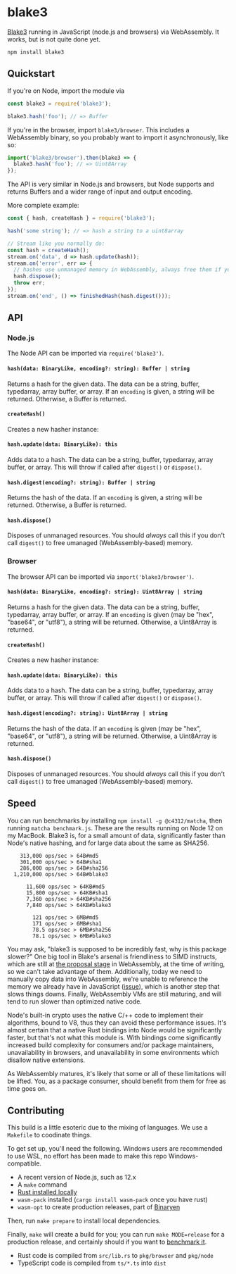 # blake3

[Blake3](https://github.com/BLAKE3-team/BLAKE3) running in JavaScript (node.js and browsers) via WebAssembly. It works, but is not quite done yet.

```
npm install blake3
```

## Quickstart

If you're on Node, import the module via

```js
const blake3 = require('blake3');

blake3.hash('foo'); // => Buffer
```

If you're in the browser, import `blake3/browser`. This includes a WebAssembly binary, so you probably want to import it asynchronously, like so:

```js
import('blake3/browser').then(blake3 => {
  blake3.hash('foo'); // => Uint8Array
});
```

The API is very similar in Node.js and browsers, but Node supports and returns Buffers and a wider range of input and output encoding.

More complete example:

```js
const { hash, createHash } = require('blake3');

hash('some string'); // => hash a string to a uint8array

// Stream like you normally do:
const hash = createHash();
stream.on('data', d => hash.update(hash));
stream.on('error', err => {
  // hashes use unmanaged memory in WebAssembly, always free them if you don't digest()!
  hash.dispose();
  throw err;
});
stream.on('end', () => finishedHash(hash.digest()));
```

## API

### Node.js

The Node API can be imported via `require('blake3')`.

#### `hash(data: BinaryLike, encoding?: string): Buffer | string`

Returns a hash for the given data. The data can be a string, buffer, typedarray, array buffer, or array. If an `encoding` is given, a string will be returned. Otherwise, a Buffer is returned.

#### `createHash()`

Creates a new hasher instance:

#### `hash.update(data: BinaryLike): this`

Adds data to a hash. The data can be a string, buffer, typedarray, array buffer, or array. This will throw if called after `digest()` or `dispose()`.

#### `hash.digest(encoding?: string): Buffer | string`

Returns the hash of the data. If an `encoding` is given, a string will be returned. Otherwise, a Buffer is returned.

#### `hash.dispose()`

Disposes of unmanaged resources. You should _always_ call this if you don't call `digest()` to free umanaged (WebAssembly-based) memory.

### Browser

The browser API can be imported via `import('blake3/browser')`.

#### `hash(data: BinaryLike, encoding?: string): Uint8Array | string`

Returns a hash for the given data. The data can be a string, buffer, typedarray, array buffer, or array. If an `encoding` is given (may be "hex", "base64", or "utf8"), a string will be returned. Otherwise, a Uint8Array is returned.

#### `createHash()`

Creates a new hasher instance:

#### `hash.update(data: BinaryLike): this`

Adds data to a hash. The data can be a string, buffer, typedarray, array buffer, or array. This will throw if called after `digest()` or `dispose()`.

#### `hash.digest(encoding?: string): Uint8Array | string`

Returns the hash of the data. If an `encoding` is given (may be "hex", "base64", or "utf8"), a string will be returned. Otherwise, a Uint8Array is returned.

#### `hash.dispose()`

Disposes of unmanaged resources. You should _always_ call this if you don't call `digest()` to free umanaged (WebAssembly-based) memory.

## Speed

You can run benchmarks by installing `npm install -g @c4312/matcha`, then running `matcha benchmark.js`. These are the results running on Node 12 on my MacBook. Blake3 is, for a small amount of data, significantly faster than Node's native hashing, and for large data about the same as SHA256.

```
    313,000 ops/sec > 64B#md5
    301,000 ops/sec > 64B#sha1
    286,000 ops/sec > 64B#sha256
  1,210,000 ops/sec > 64B#blake3

      11,600 ops/sec > 64KB#md5
      15,800 ops/sec > 64KB#sha1
      7,360 ops/sec > 64KB#sha256
      7,840 ops/sec > 64KB#blake3

        121 ops/sec > 6MB#md5
        171 ops/sec > 6MB#sha1
        78.5 ops/sec > 6MB#sha256
        78.1 ops/sec > 6MB#blake3
```

You may ask, "blake3 is supposed to be incredibly fast, why is this package slower?" One big tool in Blake's arsenal is friendliness to SIMD instructs, which are still at [the proposal stage](https://github.com/WebAssembly/simd) in WebAssembly, at the time of writing, so we can't take advantage of them. Additionally, today we need to manually copy data into WebAssembly, we're unable to reference the memory we already have in JavaScript ([issue](https://github.com/WebAssembly/design/issues/1162)), which is another step that slows things downs. Finally, WebAssembly VMs are still maturing, and will tend to run slower than optimized native code.

Node's built-in crypto uses the native C/++ code to implement their algorithms, bound to V8, thus they can avoid these performance issues. It's almost certain that a native Rust bindings into Node would be significantly faster, but that's not what this module is. With bindings come significantly increased build complexity for consumers and/or package maintainers, unavailability in browsers, and unavailability in some environments which disallow native extensions.

As WebAssembly matures, it's likely that some or all of these limitations will be lifted. You, as a package consumer, should benefit from them for free as time goes on.

## Contributing

This build is a little esoteric due to the mixing of languages. We use a `Makefile` to coodinate things.

To get set up, you'll need the following. Windows users are recommended to use WSL, no effort has been made to make this repo Windows-compatible.

- A recent version of Node.js, such as 12.x
- A `make` command
- [Rust installed locally](https://rustup.rs/)
- `wasm-pack` installed (`cargo install wasm-pack` once you have rust)
- `wasm-opt` to create production releases, part of [Binaryen](https://github.com/WebAssembly/binaryen)

Then, run `make prepare` to install local dependencies.

Finally, `make` will create a build for you; you can run `make MODE=release` for a production release, and certainly should if you want to [benchmark it](#speed).

- Rust code is compiled from `src/lib.rs` to `pkg/browser` and `pkg/node`
- TypeScript code is compiled from `ts/*.ts` into `dist`
